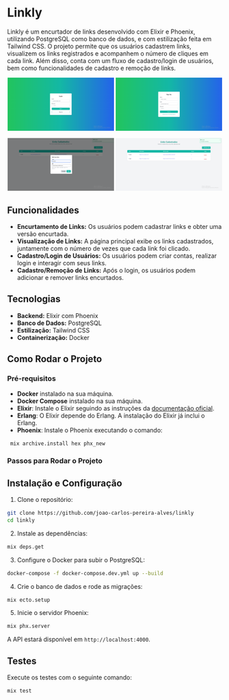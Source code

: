# Linkly

Linkly é um encurtador de links desenvolvido com Elixir e Phoenix, utilizando PostgreSQL como banco de dados, e com estilização feita em Tailwind CSS. O projeto permite que os usuários cadastrem links, visualizem os links registrados e acompanhem o número de cliques em cada link. Além disso, conta com um fluxo de cadastro/login de usuários, bem como funcionalidades de cadastro e remoção de links.

<p align="center">
  <img src="linkly_1.png" alt="Imagem 1" width="49.5%" />
  <img src="linkly_2.png" alt="Imagem 2" width="49.5%" />
</p>
<p align="center">
  <img src="linkly_3.png" alt="Imagem 3" width="49.5%" />
  <img src="linkly_4.png" alt="Imagem 4" width="49.5%" />
</p>

## Funcionalidades

- **Encurtamento de Links:** Os usuários podem cadastrar links e obter uma versão encurtada.
- **Visualização de Links:** A página principal exibe os links cadastrados, juntamente com o número de vezes que cada link foi clicado.
- **Cadastro/Login de Usuários:** Os usuários podem criar contas, realizar login e interagir com seus links.
- **Cadastro/Remoção de Links:** Após o login, os usuários podem adicionar e remover links encurtados.

## Tecnologias

- **Backend:** Elixir com Phoenix
- **Banco de Dados:** PostgreSQL
- **Estilização:** Tailwind CSS
- **Containerização:** Docker

## Como Rodar o Projeto

### Pré-requisitos

- **Docker** instalado na sua máquina.
- **Docker Compose** instalado na sua máquina.
- **Elixir**: Instale o Elixir seguindo as instruções da [documentação oficial](https://elixir-lang.org/install.html).
- **Erlang**: O Elixir depende do Erlang. A instalação do Elixir já inclui o Erlang.
- **Phoenix**: Instale o Phoenix executando o comando:

 ```bash
  mix archive.install hex phx_new
```

### Passos para Rodar o Projeto

## Instalação e Configuração

1. Clone o repositório:

```bash
git clone https://github.com/joao-carlos-pereira-alves/linkly
cd linkly
```

2. Instale as dependências:

```bash
mix deps.get
```

3. Configure o Docker para subir o PostgreSQL:

```bash
docker-compose -f docker-compose.dev.yml up --build
```

4. Crie o banco de dados e rode as migrações:

```bash
mix ecto.setup
```

5. Inicie o servidor Phoenix:

```bash
mix phx.server
```

A API estará disponível em `http://localhost:4000`.

## Testes

Execute os testes com o seguinte comando:

```bash
mix test
```
